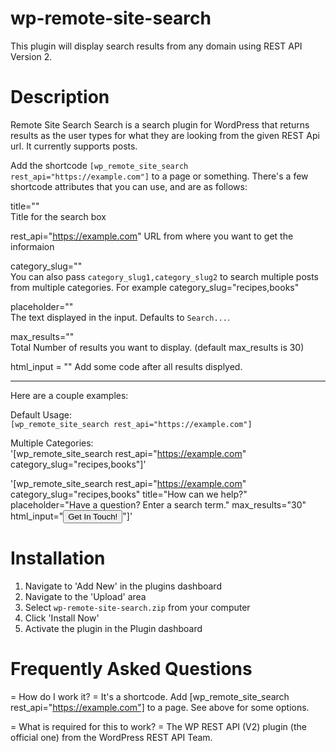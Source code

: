 # wp-remote-site-search
This plugin will display search results from any domain using REST API Version 2.


# Description 
Remote Site Search Search is a search plugin for WordPress that returns results as the user types for what they are looking from the given REST Api url. It currently supports posts.

Add the shortcode `[wp_remote_site_search rest_api="https://example.com"]` to a page or something. There's a few shortcode attributes that you can use, and are as follows:  



title=""  
Title for the search box

rest_api="https://example.com"
URL from where you want to get the informaion

category_slug=""  
You can also pass `category_slug1,category_slug2` to search multiple posts  from multiple categories. For example category_slug="recipes,books"

placeholder=""  
The text displayed in the input. Defaults to `Search...`.

max_results=""  
Total Number of results you want to display.
(default max_results is 30)

html_input = ""
Add some code after all results displyed.

---

Here are a couple examples:

Default Usage:  
`[wp_remote_site_search rest_api="https://example.com"]`

Multiple Categories:  
'[wp_remote_site_search rest_api="https://example.com" category_slug="recipes,books"]'


'[wp_remote_site_search rest_api="https://example.com" category_slug="recipes,books" title="How can we help?" placeholder="Have a question? Enter a search term." max_results="30" html_input="<button>Get In Touch!</button>"]'

# Installation

1. Navigate to 'Add New' in the plugins dashboard
2. Navigate to the 'Upload' area
3. Select `wp-remote-site-search.zip` from your computer
4. Click 'Install Now'
5. Activate the plugin in the Plugin dashboard

# Frequently Asked Questions

= How do I work it? =
It's a shortcode. Add [wp_remote_site_search rest_api="https://example.com"] to a page. See above for some options.

= What is required for this to work? =
The WP REST API (V2) plugin (the official one) from the WordPress REST API Team.

